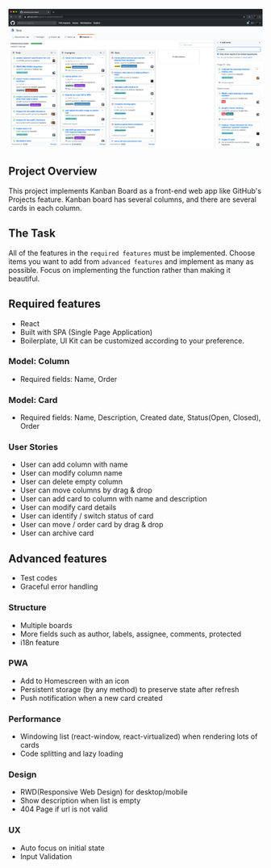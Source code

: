 ![Screenshot](/screenshot.png)
## Project Overview
This project implements Kanban Board as a front-end web app like GitHub's Projects feature. Kanban board has several columns, and there are several cards in each column.

## The Task
All of the features in the `required features` must be implemented. Choose items you want to add from `advanced features` and implement as many as possible. Focus on implementing the function rather than making it beautiful.

## Required features
* React
* Built with SPA (Single Page Application)
* Boilerplate, UI Kit can be customized according to your preference.

### Model: Column
* Required fields: Name, Order

### Model: Card
* Required fields: Name, Description, Created date, Status(Open, Closed), Order

### User Stories
* User can add column with name
* User can modify column name
* User can delete empty column
* User can move columns by drag & drop
* User can add card to column with name and description
* User can modify card details
* User can identify / switch status of card
* User can move / order card by drag & drop
* User can archive card

## Advanced features

* Test codes
* Graceful error handling

### Structure

* Multiple boards
* More fields such as author, labels, assignee, comments, protected
* i18n feature

### PWA

* Add to Homescreen with an icon
* Persistent storage (by any method) to preserve state after refresh
* Push notification when a new card created

### Performance

* Windowing list (react-window, react-virtualized) when rendering lots of cards
* Code splitting and lazy loading

### Design

* RWD(Responsive Web Design) for desktop/mobile
* Show description when list is empty
* 404 Page if url is not valid

### UX
* Auto focus on initial state
* Input Validation